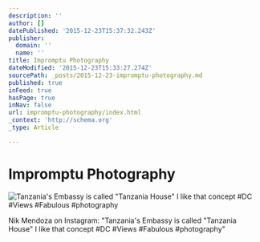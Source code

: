 ```yaml
---
description: ''
author: []
datePublished: '2015-12-23T15:37:32.243Z'
publisher:
  domain: ''
  name: ''
title: Impromptu Photography
dateModified: '2015-12-23T15:33:27.274Z'
sourcePath: _posts/2015-12-23-impromptu-photography.md
published: true
inFeed: true
hasPage: true
inNav: false
url: impromptu-photography/index.html
_context: 'http://schema.org'
_type: Article

---
```

# Impromptu Photography
![Tanzania's Embassy is called "Tanzania House" I like that concept &num;DC &num;Views &num;Fabulous &num;photography](https://scontent.cdninstagram.com/hphotos-xtp1/t51.2885-15/s640x640/sh0.08/e35/12353406_1719029201649713_370882985_n.jpg)

Nik Mendoza on Instagram: "Tanzania's Embassy is called "Tanzania House" I like that concept \#DC \#Views \#Fabulous \#photography"